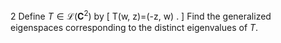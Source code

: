 2 Define $T \in \mathcal{L}\left(\mathbf{C}^{2}\right)$ by
\[
T(w, z)=(-z, w) .
\]
Find the generalized eigenspaces corresponding to the distinct eigenvalues of $T$.
